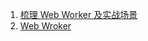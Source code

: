 1. [梳理 Web Worker 及实战场景](https://juejin.cn/post/7176788060619669565)
2. [Web Wroker](https://developer.mozilla.org/zh-CN/docs/Web/API/Worker)

